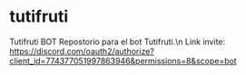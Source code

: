 # tutifruti
Tutifruti BOT
Repostorio para el bot Tutifruti.\n
Link invite: https://discord.com/oauth2/authorize?client_id=774377051997863946&permissions=8&scope=bot
